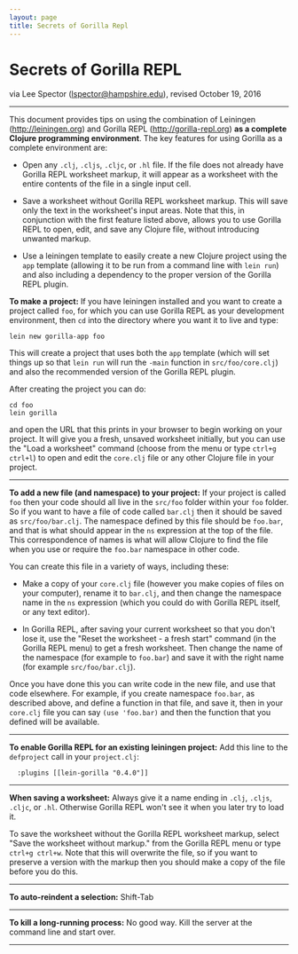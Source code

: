 ```yaml
---
layout: page
title: Secrets of Gorilla Repl
---
```


Secrets of Gorilla REPL
=======================
via Lee Spector (lspector@hampshire.edu), revised October 19, 2016

----
This document provides tips on using the combination of Leiningen (<http://leiningen.org>) and Gorilla REPL (<http://gorilla-repl.org>) **as a complete Clojure programming environment**. The key features for using Gorilla as a complete environment are:

- Open any `.clj`, `.cljs`, `.cljc`, or `.hl` file. If the file does not already have Gorilla REPL worksheet markup, it will appear as a worksheet with the entire contents of the file in a single input cell.

- Save a worksheet without Gorilla REPL worksheet markup. This will save only the text in the worksheet's input areas. Note that this, in conjunction with the first feature listed above, allows you to use Gorilla REPL to open, edit, and save any Clojure file, without introducing unwanted markup.

- Use a leiningen template to easily create a new Clojure project using the `app` template (allowing it to be run from a command line with `lein run`) and also including a dependency to the proper version of the Gorilla REPL plugin.

**To make a project:**
If you have leiningen installed and you want to create a project called `foo`, for which you can use Gorilla REPL as your development environment, then `cd` into the directory where you want it to live and type:

```
lein new gorilla-app foo
```

This will create a project that uses both the `app` template (which will set things up so that `lein run` will run the `-main` function in `src/foo/core.clj`) and also the recommended version of the Gorilla REPL plugin.

After creating the project you can do:

```
cd foo
lein gorilla
```

and open the URL that this prints in your browser to begin working on your project. It will give you a fresh, unsaved worksheet initially, but you can use the "Load a worksheet" command (choose from the menu or type `ctrl+g ctrl+l`) to open and edit the `core.clj` file or any other Clojure file in your project.

---

**To add a new file (and namespace) to your project:**
If your project is called `foo` then your code should all live in the `src/foo` folder within your `foo` folder. So if you want to have a file of code called `bar.clj` then it should be saved as `src/foo/bar.clj`. The namespace defined by this file should be `foo.bar`, and that is what should appear in the `ns` expression at the top of the file. This correspondence of names is what will allow Clojure to find the file when you use or require the `foo.bar` namespace in other code.

You can create this file in a variety of ways, including these:

- Make a copy of your `core.clj` file (however you make copies of files on your computer), rename it to `bar.clj`, and then change the namespace name in the `ns` expression (which you could do with Gorilla REPL itself, or any text editor).

- In Gorilla REPL, after saving your current worksheet so that you don't lose it, use the "Reset the worksheet - a fresh start" command (in the Gorilla REPL menu) to get a fresh worksheet. Then change the name of the namespace (for example to `foo.bar`) and save it with the right name (for example `src/foo/bar.clj`).

Once you have done this you can write code in the new file, and use that code elsewhere. For example, if you create namespace `foo.bar`, as described above, and define a function in that file, and save it, then in your `core.clj` file you can say `(use 'foo.bar)` and then the function that you defined will be available.


---

**To enable Gorilla REPL for an existing leiningen project:**
Add this line to the `defproject` call in your `project.clj`:


```
  :plugins [[lein-gorilla "0.4.0"]]
```

---

**When saving a worksheet:**
Always give it a name ending in `.clj`, `.cljs`, `.cljc`, or `.hl`. Otherwise Gorilla REPL won't see it when you later try to load it.

To save the worksheet without the Gorilla REPL worksheet markup, select "Save the worksheet without markup." from the Gorilla REPL menu or type `ctrl+g ctrl+w`. Note that this will overwrite the file, so if you want to preserve a version with the markup then you should make a copy of the file before you do this.

---

**To auto-reindent a selection:**
Shift-Tab

---

**To kill a long-running process:**
No good way. Kill the server at the command line and start over.

---
